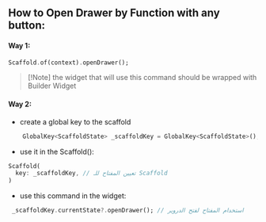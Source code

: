 
## How to Open Drawer by Function with any button:
#### Way 1:
```dart
Scaffold.of(context).openDrawer();
```
>[!Note] the widget that will use this command should be wrapped with Builder Widget

#### Way 2:
- create a global key to the scaffold
```dart
    GlobalKey<ScaffoldState> _scaffoldKey = GlobalKey<ScaffoldState>();
```
- use it in the Scaffold():
```dart
Scaffold(
  key: _scaffoldKey, // تعيين المفتاح للـ Scaffold
)
```
- use this command in the widget:
```dart
 _scaffoldKey.currentState?.openDrawer(); // استخدام المفتاح لفتح الدروير
```